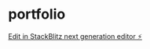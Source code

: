 # portfolio

[Edit in StackBlitz next generation editor ⚡️](https://stackblitz.com/~/github.com/rabdulsal/portfolio)